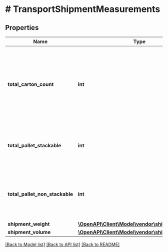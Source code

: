 # # TransportShipmentMeasurements

## Properties

Name | Type | Description | Notes
------------ | ------------- | ------------- | -------------
**total_carton_count** | **int** | Total number of cartons present in the shipment. Provide the cartonCount only for non-palletized shipments. | [optional]
**total_pallet_stackable** | **int** | Total number of Stackable Pallets present in the shipment. | [optional]
**total_pallet_non_stackable** | **int** | Total number of Non Stackable Pallets present in the shipment. | [optional]
**shipment_weight** | [**\OpenAPI\Client\Model\vendor\shipments\Weight**](Weight.md) |  | [optional]
**shipment_volume** | [**\OpenAPI\Client\Model\vendor\shipments\Volume**](Volume.md) |  | [optional]

[[Back to Model list]](../../README.md#models) [[Back to API list]](../../README.md#endpoints) [[Back to README]](../../README.md)
